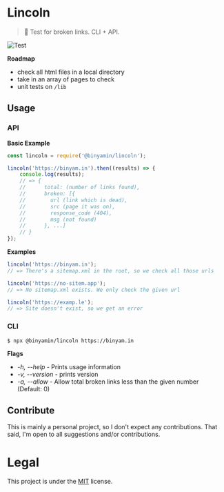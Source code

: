 # Lincoln

> 🎩 Test for broken links. CLI + API.

![Test](https://github.com/binyamin/lincoln/workflows/Test/badge.svg)

**Roadmap**

- check all html files in a local directory
- take in an array of pages to check
- unit tests on `/lib`

## Usage

### API

**Basic Example**

```js
const lincoln = require('@binyamin/lincoln');

lincoln('https://binyam.in').then((results) => {
	console.log(results);
	// => {
	//      total: (number of links found),
	//      broken: [{
	//        url (link which is dead),
	//        src (page it was on),
	//        response_code (404),
	//        msg (not found)
	//      }, ...]
	// }
});
```

**Examples**

```js
lincoln('https://binyam.in');
// => There's a sitemap.xml in the root, so we check all those urls

lincoln('https://no-sitem.app');
// => No sitemap.xml exists. We only check the given url

lincoln('https://examp.le');
// => Site doesn't exist, so we get an error
```

### CLI

```console
$ npx @binyamin/lincoln https://binyam.in
```

**Flags**

- _-h, --help_ - Prints usage information
- _-v, --version_ - prints version
- _-a, --allow <n>_ - Allow total broken links less than the given number (Default: 0)

## Contribute

This is mainly a personal project, so I don't expect any contributions. That said, I'm open to all suggestions and/or contributions.

# Legal

This project is under the [MIT](https://github.com/binyamin/lincoln/tree/master/LICENSE) license.
